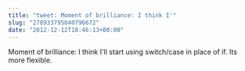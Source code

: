 ```yaml
---
title: "tweet: Moment of brilliance: I think I'"
slug: "278933795040796672"
date: "2012-12-12T18:46:13+00:00"
---
```

Moment of brilliance: I think I'll start using switch/case in place of if. Its more flexible.